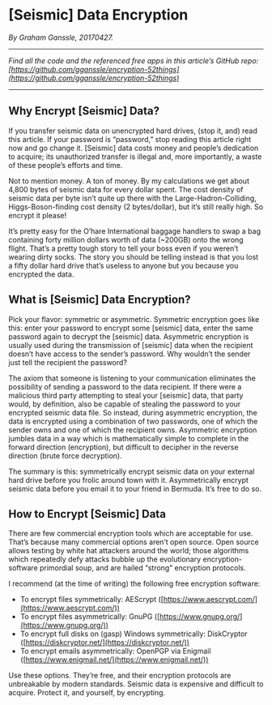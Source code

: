 # [Seismic] Data Encryption

*By Graham Ganssle, 20170427.*

---
*Find all the code and the referenced free apps in this article’s GitHub repo: [https://github.com/gganssle/encryption-52things](https://github.com/gganssle/encryption-52things)*

---

## Why Encrypt [Seismic] Data?

If you transfer seismic data on unencrypted hard drives, (stop it, and) read this article. If your password is “password,” stop reading this article right now and go change it. [Seismic] data costs money and people’s dedication to acquire; its unauthorized transfer is illegal and, more importantly, a waste of these people’s efforts and time. 

Not to mention money. A ton of money. By my calculations we get about 4,800 bytes of seismic data for every dollar spent. The cost density of seismic data per byte isn’t quite up there with the Large-Hadron-Colliding, Higgs-Boson-finding cost density (2 bytes/dollar), but it’s still really high. So encrypt it please!

It’s pretty easy for the O’hare International baggage handlers to swap a bag containing forty million dollars worth of data (~200GB) onto the wrong flight. That’s a pretty tough story to tell your boss even if you weren’t wearing dirty socks. The story you should be telling instead is that you lost a fifty dollar hard drive that’s useless to anyone but you because you encrypted the data.

## What is [Seismic] Data Encryption?

Pick your flavor: symmetric or asymmetric. Symmetric encryption goes like this: enter your password to encrypt some [seismic] data, enter the same password again to decrypt the [seismic] data. Asymmetric encryption is usually used during the transmission of [seismic] data when the recipient doesn’t have access to the sender’s password. Why wouldn’t the sender just tell the recipient the password?

The axiom that someone is listening to your communication eliminates the possibility of sending a password to the data recipient. If there were a malicious third party attempting to steal your [seismic] data, that party would, by definition, also be capable of stealing the password to your encrypted seismic data file. So instead, during asymmetric encryption, the data is encrypted using a combination of two passwords, one of which the sender owns and one of which the recipient owns. Asymmetric encryption jumbles data in a way which is mathematically simple to complete in the forward direction (encryption), but difficult to decipher in the reverse direction (brute force decryption).

The summary is this: symmetrically encrypt seismic data on your external hard drive before you frolic around town with it. Asymmetrically encrypt seismic data before you email it to your friend in Bermuda. It’s free to do so.

## How to Encrypt [Seismic] Data

There are few commercial encryption tools which are acceptable for use. That’s because many commercial options aren’t open source. Open source allows testing by white hat attackers around the world; those algorithms which repeatedly defy attacks bubble up the evolutionary encryption-software primordial soup, and are hailed “strong” encryption protocols.

I recommend (at the time of writing) the following free encryption software:

* To encrypt files symmetrically: AEScrypt ([https://www.aescrypt.com/](https://www.aescrypt.com/))
* To encrypt files asymmetrically: GnuPG ([https://www.gnupg.org/](https://www.gnupg.org/))
* To encrypt full disks on (gasp) Windows symmetrically: DiskCryptor ([https://diskcryptor.net/](https://diskcryptor.net/))
* To encrypt emails asymmetrically: OpenPGP via Enigmail ([https://www.enigmail.net/](https://www.enigmail.net/))

Use these options. They’re free, and their encryption protocols are unbreakable by modern standards. Seismic data is expensive and difficult to acquire. Protect it, and yourself, by encrypting.

